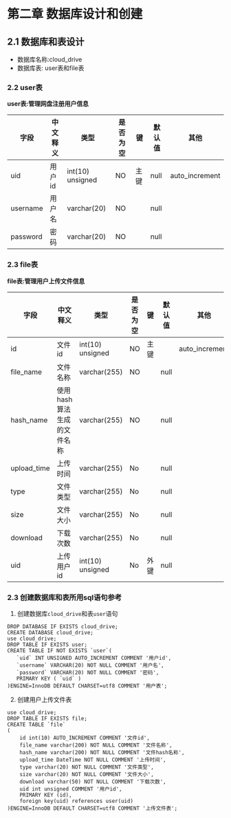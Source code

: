 # 第二章 数据库设计和创建
## 2.1 数据库和表设计
- 数据库名称:cloud_drive
- 数据库表: user表和file表
### 2.2 user表
**user表:管理网盘注册用户信息**

|字段|中文释义|类型|是否为空|键|默认值|其他|
|--|--|--|--|--|--|--|
|uid|用户id|int(10) unsigned|NO|主键|null|auto_increment|
|username|用户名|varchar(20)|NO||null|	
|password|密码|varchar(20)|NO||null|	
### 2.3 file表
**file表:管理用户上传文件信息**

|字段|中文释义|类型|是否为空|键|默认值|其他|
|--|--|--|--|--|--|--|
|id|文件id|int(10) unsigned|NO|主键||auto_increment|
|file_name|文件名称|varchar(255)|NO||null|	
|hash_name|使用hash算法生成的文件名称|varchar(255)|NO||null|
|upload_time|上传时间|varchar(255)|No||null|
|type|文件类型|varchar(255)|No||null|
|size|文件大小|varchar(255)|No||null|
|download|下载次数|varchar(255)|No||null|
|uid|上传用户id|int(10) unsigned|No|外键|null||

### 2.3 创建数据库和表所用sql语句参考
1. 创建数据库`cloud_drive`和表`user`语句
```
DROP DATABASE IF EXISTS cloud_drive;
CREATE DATABASE cloud_drive;
use cloud_drive;
DROP TABLE IF EXISTS user;
CREATE TABLE IF NOT EXISTS `user`(
   `uid` INT UNSIGNED AUTO_INCREMENT COMMENT '用户id',
   `username` VARCHAR(20) NOT NULL COMMENT '用户名',
   `password` VARCHAR(20) NOT NULL COMMENT '密码',
   PRIMARY KEY ( `uid` )
)ENGINE=InnoDB DEFAULT CHARSET=utf8 COMMENT '用户表';
```
2. 创建用户上传文件表
```
use cloud_drive;
DROP TABLE IF EXISTS file;
CREATE TABLE `file`
(
	id int(10) AUTO_INCREMENT COMMENT '文件id',
	file_name varchar(200) NOT NULL COMMENT '文件名称',
	hash_name varchar(200) NOT NULL COMMENT '文件hash名称',
	upload_time DateTime NOT NULL COMMENT '上传时间',
	type varchar(20) NOT NULL COMMENT '文件类型',
	size varchar(20) NOT NULL COMMENT '文件大小',
	download varchar(50) NOT NULL COMMENT '下载次数',
	uid int unsigned COMMENT '用户id',
	PRIMARY KEY (id),
	foreign key(uid) references user(uid)
)ENGINE=InnoDB DEFAULT CHARSET=utf8 COMMENT '上传文件表';
```
